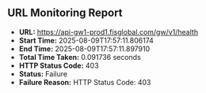 ## URL Monitoring Report

- **URL:** https://api-gw1-prod1.fisglobal.com/gw/v1/health
- **Start Time:** 2025-08-09T17:57:11.806174
- **End Time:** 2025-08-09T17:57:11.897910
- **Total Time Taken:** 0.091736 seconds
- **HTTP Status Code:** 403
- **Status:** Failure
- **Failure Reason:** HTTP Status Code: 403
